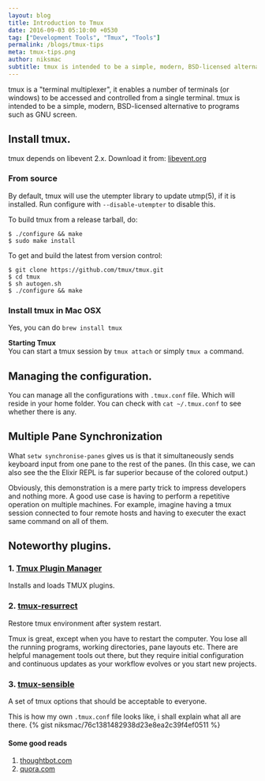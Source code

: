 ```yaml
---
layout: blog
title: Introduction to Tmux
date: 2016-09-03 05:10:00 +0530
tag: ["Development Tools", "Tmux", "Tools"]
permalink: /blogs/tmux-tips
meta: tmux-tips.png
author: niksmac
subtitle: tmux is intended to be a simple, modern, BSD-licensed alternative to programs such as GNU screen
---
```


tmux is a "terminal multiplexer", it enables a number of terminals (or windows)
to be accessed and controlled from a single terminal. tmux is intended to be a
simple, modern, BSD-licensed alternative to programs such as GNU screen.

## Install tmux.

tmux depends on libevent 2.x. Download it from: [libevent.org](http://libevent.org)

### From source

By default, tmux will use the utempter library to update utmp(5), if it is
installed. Run configure with `--disable-utempter` to disable this.


To build tmux from a release tarball, do:

```
$ ./configure && make
$ sudo make install
```

To get and build the latest from version control:

```
$ git clone https://github.com/tmux/tmux.git
$ cd tmux
$ sh autogen.sh
$ ./configure && make
```

### Install tmux in Mac OSX
Yes, you can do `brew install tmux`


**Starting Tmux**   
You can start a tmux session by `tmux attach` or simply `tmux a` command.

## Managing the configuration.
You can manage all the configurations with `.tmux.conf` file. Which will reside in your home folder. You can check with `cat ~/.tmux.conf` to see whether there is any.

## Multiple Pane Synchronization
What `setw synchronise-panes` gives us is that it simultaneously sends keyboard input from one pane to the rest of the panes. (In this case, we can also see the the Elixir REPL is far superior because of the colored output.)

Obviously, this demonstration is a mere party trick to impress developers and nothing more. A good use case is having to perform a repetitive operation on multiple machines. For example, imagine having a tmux session connected to four remote hosts and having to executer the exact same command on all of them.


## Noteworthy plugins.

### 1. [Tmux Plugin Manager](https://github.com/tmux-plugins/tpm)

Installs and loads TMUX plugins.

### 2. [tmux-resurrect](https://github.com/tmux-plugins/tmux-resurrect)
Restore tmux environment after system restart.

Tmux is great, except when you have to restart the computer. You lose all the running programs, working directories, pane layouts etc. There are helpful management tools out there, but they require initial configuration and continuous updates as your workflow evolves or you start new projects.

### 3. [tmux-sensible](https://github.com/tmux-plugins/tmux-sensible)
A set of tmux options that should be acceptable to everyone.

This is how my own `.tmux.conf` file looks like, i shall explain what all are there.
{% gist niksmac/76c1381482938d23e8ea2c39f4ef0511 %}


#### Some good reads

1. [thoughtbot.com](https://robots.thoughtbot.com/a-tmux-crash-course)
2. [quora.com](https://www.quora.com/What-are-some-time-saving-tips-thay-every-tmux-user-should-know)
